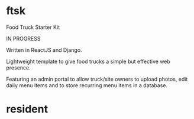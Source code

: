 # ftsk
Food Truck Starter Kit

IN PROGRESS

Written in ReactJS and Django.

Lightweight template to give food trucks a simple but
effective web presence.

Featuring an admin portal to allow truck/site owners
to upload photos, edit daily menu items and to store
recurring menu items in a database.
# resident
